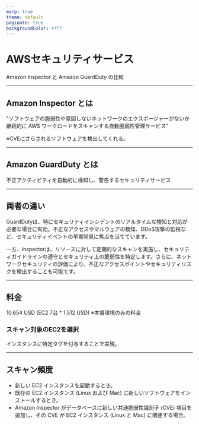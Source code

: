 ```yaml
---
marp: true
theme: default
paginate: true
backgroundColor: #fff
---
```


# AWSセキュリティサービス

Amazon Inspector と Amazon GuardDuty の比較

---

## Amazon Inspector とは

"ソフトウェアの脆弱性や意図しないネットワークのエクスポージャーがないか継続的に AWS ワークロードをスキャンする自動脆弱性管理サービス"

※CVEにさらされるソフトウェアを検出してくれる。

---

## Amazon GuardDuty とは

不正アクティビティを自動的に検知し、警告するセキュリティサービス

---

## 両者の違い

GuardDutyは、特にセキュリティインシデントのリアルタイムな検知と対応が必要な場合に有効。不正なアクセスやマルウェアの検知、DDoS攻撃の監視など、セキュリティイベントの早期発見に焦点を当てています。

一方、Inspectorは、リソースに対して定期的なスキャンを実施し、セキュリティガイドラインの遵守とセキュリティ上の脆弱性を特定します。さらに、ネットワークセキュリティの評価により、不正なアクセスポイントやセキュリティリスクを検出することも可能です。


---


## 料金
10.654 USD (EC2 7台 * 1.512 USD) ※本番環境のみの料金

### スキャン対象のEC2を選択
インスタンスに特定タグを付与することで実現。

---

## スキャン頻度

- 新しい EC2 インスタンスを起動するとき。
- 既存の EC2 インスタンス (Linux および Mac) に新しいソフトウェアをインストールするとき。
- Amazon Inspector がデータベースに新しい共通脆弱性識別子 (CVE) 項目を追加し、その CVE が EC2 インスタンス (Linux と Mac) に関連する場合。
